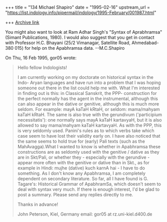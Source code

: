 +++
title = "134 Michael Shapiro"
date = "1995-02-16"
upstream_url = "https://list.indology.info/pipermail/indology/1995-February/001987.html"

+++
[Archive link](https://list.indology.info/pipermail/indology/1995-February/001987.html)

You might also want to look at Ram Adhar Singh's "Syntax of Aprabhramsa" 
(Simant Publications, 1980).  I would also suggest that you get in 
contact with Professor H.C. Bhayani (25/2 Vimanagar, Satellite Road, 
Ahmedabad-380 015) for help on the Apabhramsa data.
--M.C.Shapiro

On Thu, 16 Feb 1995, gor05 wrote:

> Hello fellow Indologists!
> 
> I am currently working on my doctorate on historical syntax in the Indo-
> Aryan languages and have run into a problem that I was hoping someone out 
> there in the list could help me with.
> What I'm interested in finding out is this: in Classical Sanskrit, the PPP-
> construction for the perfect normally has the agent in the instrumental, 
> although this can also appear in the dative or genitive, although this is 
> much more seldom. For example: mayA kaTaH kRtaH, or seldom: mama/mahyam 
> kaTaH kRtaH.
> The same is also true with the gerundivum ('participium 
> necessitatis'): one normally says mayA kaTaH kartavyaH, but it is also 
> allowed to say mama/mahyam kaTaH kartavyaH. As with the PPP, this is very 
> seldomly used. Panini's rules as to which verbs take which case seem to 
> have lost their validity early on.
> I have also noticed that the same seems to hold true for (early) Pali texts 
> (such as the MahAvagga).What I wanted to know is whether in Apabhramsa these 
> constructions are as seldomly used with the genitive / dative as they are in 
> Skt/Pali, or whether they - especially with the gerundive - appear more often 
> with the genitive or dative than in Skt., as for example in Hindi:
> mujhe (dative) kuch karnA hai - I have to do something. As I don't know any 
> Apabhramsa, I am completely dependent on secondary literature. So far, all 
> I have found is G. Tagare's: Historical Grammar of ApabhramSa, which doesn't 
> seem to deal with syntax very much.
> If there is enough interest, I'd be glad to post a summary. Please send any 
> replies directly to me.
> 
> Thanks in advance!
> 
> John Peterson, Kiel, Germany
> email: gor05 at rz.uni-kiel.d400.de
>  
> 





